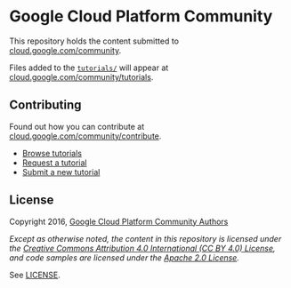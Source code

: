 # Google Cloud Platform Community

This repository holds the content submitted to
[cloud.google.com/community][community].

Files added to the [`tutorials/`][folder] will appear at
[cloud.google.com/community/tutorials][tutorials].

## Contributing

Found out how you can contribute at
[cloud.google.com/community/contribute][contribute].

* [Browse tutorials][tutorials]
* [Request a tutorial][request]
* [Submit a new tutorial][submit]

## License

Copyright 2016, [Google Cloud Platform Community Authors][authors]

_Except as otherwise noted, the content in this repository is licensed under the
[Creative Commons Attribution 4.0 International (CC BY 4.0) License][cca], and
code samples are licensed under the [Apache 2.0 License][apache]._

See [LICENSE](https://github.com/GoogleCloudPlatform/community/blob/master/LICENSE.md).

[folder]: https://github.com/GoogleCloudPlatform/community/tree/master/tutorials
[community]: https://cloud.google.com/community/
[tutorials]: https://cloud.google.com/community/tutorials/
[contribute]: https://cloud.google.com/community/contribute/
[request]: https://github.com/GoogleCloudPlatform/community/issues/new?title=Tutorial%20Request:%20<title>&body=Description%0A%0ATechnical%20Level%0Abeginner%20%7C%20intermediate%20%7C%20advanced%0A%0ALength%0Ashort%20(<%20250%20words)%20%7C%20medium%20(250-500%20words)%20%7C%20long%20(1000%20words+)%0A
[submit]: https://github.com/GoogleCloudPlatform/community/new/master/tutorials
[cca]: https://creativecommons.org/licenses/by/4.0/
[apache]: http://www.apache.org/licenses/LICENSE-2.0
[authors]: https://github.com/GoogleCloudPlatform/community/blob/master/AUTHORS
